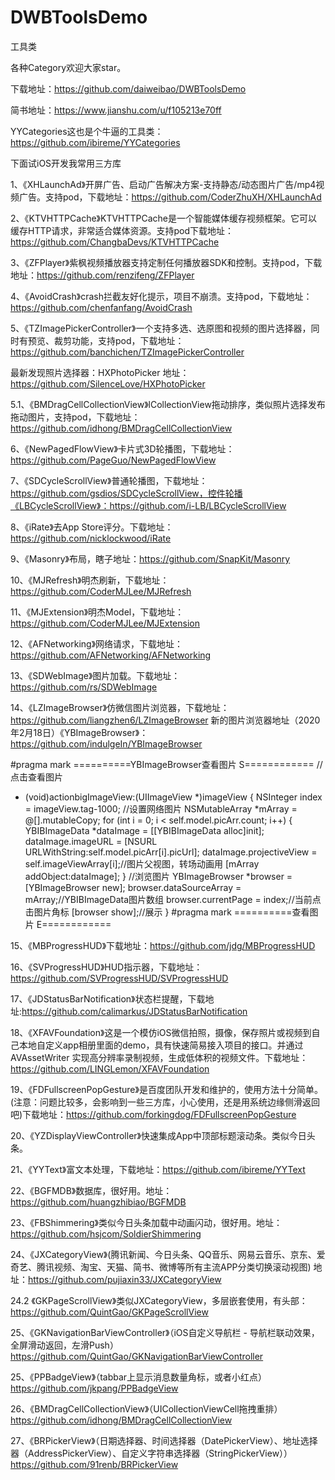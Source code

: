 # DWBToolsDemo
工具类

各种Category欢迎大家star。

下载地址：https://github.com/daiweibao/DWBToolsDemo

简书地址：https://www.jianshu.com/u/f105213e70ff

YYCategories这也是个牛逼的工具类：https://github.com/ibireme/YYCategories


下面试iOS开发我常用三方库


1、《XHLaunchAd》开屏广告、启动广告解决方案-支持静态/动态图片广告/mp4视频广告。支持pod，下载地址：https://github.com/CoderZhuXH/XHLaunchAd 


2、《KTVHTTPCache》KTVHTTPCache是一个智能媒体缓存视频框架。它可以缓存HTTP请求，非常适合媒体资源。支持pod下载地址：https://github.com/ChangbaDevs/KTVHTTPCache


3、《ZFPlayer》紫枫视频播放器支持定制任何播放器SDK和控制。支持pod，下载地址：https://github.com/renzifeng/ZFPlayer


4、《AvoidCrash》crash拦截友好化提示，项目不崩溃。支持pod，下载地址：https://github.com/chenfanfang/AvoidCrash


5、《TZImagePickerController》一个支持多选、选原图和视频的图片选择器，同时有预览、裁剪功能，支持pod，下载地址：https://github.com/banchichen/TZImagePickerController

最新发现照片选择器：HXPhotoPicker  地址：https://github.com/SilenceLove/HXPhotoPicker  

5.1、《BMDragCellCollectionView》lCollectionView拖动排序，类似照片选择发布拖动图片，支持pod，下载地址：https://github.com/idhong/BMDragCellCollectionView



6、《NewPagedFlowView》卡片式3D轮播图，下载地址：https://github.com/PageGuo/NewPagedFlowView


7、《SDCycleScrollView》普通轮播图，下载地址：https://github.com/gsdios/SDCycleScrollView，控件轮播《LBCycleScrollView》：https://github.com/i-LB/LBCycleScrollView


8、《iRate》去App Store评分。下载地址：https://github.com/nicklockwood/iRate


9、《Masonry》布局，瞎子地址：https://github.com/SnapKit/Masonry


10、《MJRefresh》明杰刷新，下载地址：https://github.com/CoderMJLee/MJRefresh


11、《MJExtension》明杰Model，下载地址：https://github.com/CoderMJLee/MJExtension


12、《AFNetworking》网络请求，下载地址：https://github.com/AFNetworking/AFNetworking


13、《SDWebImage》图片加载。下载地址：https://github.com/rs/SDWebImage


14、《LZImageBrowser》仿微信图片浏览器，下载地址：https://github.com/liangzhen6/LZImageBrowser  新的图片浏览器地址（2020年2月18日）《YBImageBrowser》：https://github.com/indulgeIn/YBImageBrowser

#pragma mark ==========YBImageBrowser查看图片 S============
//点击查看图片
- (void)actionbigImageView:(UIImageView *)imageView {
    NSInteger index = imageView.tag-1000;
    //设置网络图片
    NSMutableArray *mArray = @[].mutableCopy;
    for (int i = 0; i < self.model.picArr.count; i++) {
        YBIBImageData *dataImage = [[YBIBImageData alloc]init];
        dataImage.imageURL = [NSURL URLWithString:self.model.picArr[i].picUrl];
        dataImage.projectiveView = self.imageViewArray[i];//图片父视图，转场动画用
        [mArray addObject:dataImage];
    }
    //浏览图片
    YBImageBrowser *browser = [YBImageBrowser new];
    browser.dataSourceArray = mArray;//YBIBImageData图片数组
    browser.currentPage = index;//当前点击图片角标
    [browser show];//展示
}
#pragma mark ==========查看图片 E============


15、《MBProgressHUD》下载地址：https://github.com/jdg/MBProgressHUD

16、《SVProgressHUD》HUD指示器，下载地址：https://github.com/SVProgressHUD/SVProgressHUD

17、《JDStatusBarNotification》状态栏提醒，下载地址:https://github.com/calimarkus/JDStatusBarNotification

18、《XFAVFoundation》这是一个模仿iOS微信拍照，摄像，保存照片或视频到自己本地自定义app相册里面的demo，具有快速简易接入项目的接口。并通过 AVAssetWriter 实现高分辨率录制视频，生成低体积的视频文件。下载地址：https://github.com/LINGLemon/XFAVFoundation

19、《FDFullscreenPopGesture》是百度团队开发和维护的，使用方法十分简单。(注意：问题比较多，会影响到一些三方库，小心使用，还是用系统边缘侧滑返回吧)下载地址：https://github.com/forkingdog/FDFullscreenPopGesture

20、《YZDisplayViewController》快速集成App中顶部标题滚动条。类似今日头条。

21、《YYText》富文本处理，下载地址：https://github.com/ibireme/YYText

22、《BGFMDB》数据库，很好用。地址：https://github.com/huangzhibiao/BGFMDB

23、《FBShimmering》类似今日头条加载中动画闪动，很好用。地址：https://github.com/hsjcom/SoldierShimmering

24、《JXCategoryView》(腾讯新闻、今日头条、QQ音乐、网易云音乐、京东、爱奇艺、腾讯视频、淘宝、天猫、简书、微博等所有主流APP分类切换滚动视图) 地址：https://github.com/pujiaxin33/JXCategoryView

24.2 《GKPageScrollView》类似JXCategoryView，多层嵌套使用，有头部：https://github.com/QuintGao/GKPageScrollView

25、《GKNavigationBarViewController》（iOS自定义导航栏 - 导航栏联动效果，全屏滑动返回，左滑Push）https://github.com/QuintGao/GKNavigationBarViewController


25、《PPBadgeView》（tabbar上显示消息数量角标，或者小红点）https://github.com/jkpang/PPBadgeView

26、《BMDragCellCollectionView》（UICollectionViewCell拖拽重排）https://github.com/idhong/BMDragCellCollectionView


27、《BRPickerView》（日期选择器、时间选择器（DatePickerView）、地址选择器（AddressPickerView）、自定义字符串选择器（StringPickerView））https://github.com/91renb/BRPickerView




